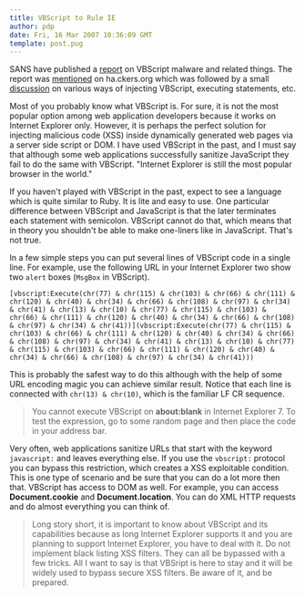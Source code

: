 ```yaml
---
title: VBScript to Rule IE
author: pdp
date: Fri, 16 Mar 2007 10:36:09 GMT
template: post.pug
---
```


SANS have published a [report](http://isc.sans.org/diary.html?storyid=2397) on VBScript malware and related things. The report was [mentioned](http://ha.ckers.org/blog/20070315/javascript-xss-is-conduit-for-viruses/)  on ha.ckers.org which was followed by a small [discussion](http://ha.ckers.org/blog/20070315/javascript-xss-is-conduit-for-viruses/#comments) on various ways of injecting VBScript, executing statements, etc.

Most of you probably know what VBScript is. For sure, it is not the most popular option among web application developers because it works on Internet Explorer only. However, it is perhaps the perfect solution for injecting malicious code (XSS) inside dynamically generated web pages via a server side script or DOM. I have used VBScript in the past, and I must say that although some web applications successfully sanitize JavaScript they fail to do the same with VBScript. "Internet Explorer is still the most popular browser in the world."

If you haven't played with VBScript in the past, expect to see a language which is quite similar to Ruby. It is lite and easy to use. One particular difference between VBScript and JavaScript is that the later terminates each statement with semicolon. VBScript cannot do that, which means that in theory you shouldn't be able to make one-liners like in JavaScript. That's not true.

In a few simple steps you can put several lines of VBScript code in a single line. For example, use the following URL in your Internet Explorer two show two `alert` boxes (`MsgBox` in VBScript).

```visualbasic
[vbscript:Execute(chr(77) & chr(115) & chr(103) & chr(66) & chr(111) & chr(120) & chr(40) & chr(34) & chr(66) & chr(108) & chr(97) & chr(34) & chr(41) & chr(13) & chr(10) & chr(77) & chr(115) & chr(103) & chr(66) & chr(111) & chr(120) & chr(40) & chr(34) & chr(66) & chr(108) & chr(97) & chr(34) & chr(41))](vbscript:Execute(chr(77) & chr(115) & chr(103) & chr(66) & chr(111) & chr(120) & chr(40) & chr(34) & chr(66) & chr(108) & chr(97) & chr(34) & chr(41) & chr(13) & chr(10) & chr(77) & chr(115) & chr(103) & chr(66) & chr(111) & chr(120) & chr(40) & chr(34) & chr(66) & chr(108) & chr(97) & chr(34) & chr(41)))
```

This is probably the safest way to do this although with the help of some URL encoding magic you can achieve similar result. Notice that each line is connected with `chr(13) & chr(10)`, which is the familiar LF CR sequence.

> You cannot execute VBScript on **about:blank** in Internet Explorer 7. To test the expression, go to some random page and then place the code in your address bar.

Very often, web applications sanitize URLs that start with the keyword `javascript:` and leaves everything else. If you use the `vbscript:` protocol you can bypass this restriction, which creates a XSS exploitable condition. This is one type of scenario and be sure that you can do a lot more then that. VBScript has access to DOM as well. For example, you can access **Document.cookie** and **Document.location**. You can do XML HTTP requests and do almost everything you can think of.

> Long story short, it is important to know about VBScript and its capabilities because as long Internet Explorer supports it and you are planning to support Internet Explorer, you have to deal with it. Do not implement black listing XSS filters. They can all be bypassed with a few tricks. All I want to say is that VBSript is here to stay and it will be widely used to bypass secure XSS filters. Be aware of it, and be prepared.
